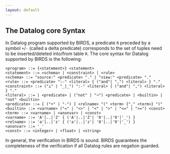 ```yaml
---
layout: default
---
```


## The Datalog core Syntax
In Datalog program supported by BIRDS, a predicate `R` preceded by a symbol `+`/`-` (called a delta predicate) corresponds to the set of tuples need to be inserted/deleted into/from table `R`.
The core syntax for Datalog supported by BIRDS is the following:
```text
<program> ::= {<statement>} <statement>
<statement> ::= <schema> | <constraint> | <rule>
<schema> ::= "source:" <predicate> "." | "view:" <predicate> "."
<rule> ::= <predicate> ":-" <literal> { ("and"| ",") <literal> } "."
<constraint> ::= ("⊥" | "_|_") ":-" <literal> { ("and"| ",") <literal> } "."
<literal> ::= | <predicate> | ("not" | "¬") <predicate> | <builtin> | "not" <builtin>
<predicate> ::= [ ("+" | "-") ] <relname> "(" <term> {"," <term>} ")"
<builtin> ::= <varname> ("=" | "<>" | "<" | ">" | "<=" | ">=") <const>
<term> ::= <varname> | <anonvar> | <const>
<varname> ::= 'A'|..|'Z' { ('A'|..|'Z'| '0'|..|'9'|'_') }
<relname> ::= 'a'|..|'z' { ('a'|..|'z'| '0'|..|'9'|'_') }
<anonvar> ::= '_'
<const> ::= <integer> | <float> | <string>
```

In general, the verification in BIRDS is sound. BIRDS guarantees the completeness of the verification if all Datalog rules are negation guarded. 